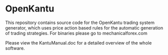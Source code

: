 OpenKantu
=========

This repository contains source code for the OpenKantu trading system generator, which uses price action based rules for the automatic generation of trading strategies. For binaries please go to mechanicalforex.com

Please view the KantuManual.doc for a detailed overview of the whole software.
